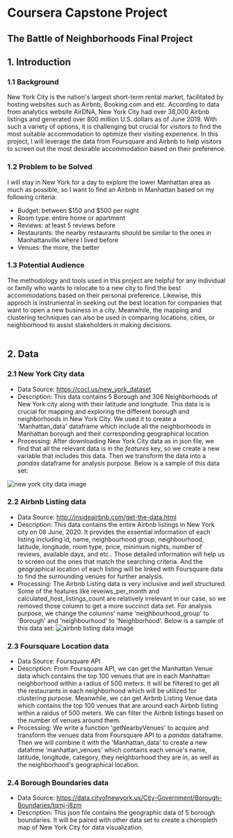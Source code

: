 # **Coursera Capstone Project**
## The Battle of Neighborhoods Final Project


## 1. Introduction
### 1.1 Background
New York City is the nation's largest short-term rental market, facilitated by hosting websites such as Airbnb, Booking.com and etc. According to data from analytics website AirDNA, New York City had over 38,000 Airbnb listings and generated over 800 million U.S. dollars as of June 2019. With such a variety of options, it is challenging but crucial for visitors to find the most suitable accommodation to optimize their visiting experience. In this project, I will leverage the data from Foursquare and Airbnb to help visitors to screen out the most desirable accommodation based on their preference.
### 1.2 Problem to be Solved
I will stay in New York for a day to explore the lower Manhattan area as much as possible, so I want to find an Airbnb in Manhattan based on my following criteria: 
+ Budget: between $150 and $500 per night
+ Room type: entire home or apartment
+ Reviews: at least 5 reviews before
+ Restaurants: the nearby restaurants should be similar to the ones in Manhattanville where I lived before
+ Venues: the more, the better
### 1.3 Potential Audience
The methodology and tools used in this project are helpful for any individual or family who wants to relocate to a new city to find the best accommodations based on their personal preference. Likewise, this approch is instrumental in seeking out the best location for companies that want to open a new business in a city. Meanwhile, the mapping and clustering techniques can also be used in comparing locations, cities, or neighborhood to assist stakeholders in making decisions.<br><br>

## 2. Data
### 2.1 New York City data
+ Data Source: https://cocl.us/new_york_dataset
+ Description: This data contains 5 Borough and 306 Neighborhoods of New York city along with their latitude and longitude. This data is is crucial for mapping and exploring the different borough and neighborhoods in New York City. We used it to create a 'Manhattan_data' dataframe which include all the neighborhoods in Manhattan borough and their corresponding geographical location
+ Processing: After downloading New York City data as in json file, we find that all the relevant data is in the _features_ key, so we create a new variable that includes this data. Then we transform the data into a _pandas_ dataframe for analysis purpose. Below is a sample of this data set:

![new york city data image](https://user-images.githubusercontent.com/67845270/87205315-27379c80-c2d5-11ea-8979-85e09f13e017.png)


### 2.2 Airbnb Listing data
+ Data Source: http://insideairbnb.com/get-the-data.html
+ Description: This data contains the entire Airbnb listings in New York city on 08 June, 2020. It provides the essential information of each listing including id, name, neighbourhood group, neighbourhood, latitude, longitude, room type, price, minimum nights, number of reviews, available days, and etc.. Those detailed information will help us to screen out the ones that match the searching criteria. And the geographical location of each listing will be linked with Foursquare data to find the surrounding venues for further analysis. 
+ Processing: The Airbnb Listing data is very inclusive and well structured. Some of the features like reveiws_per_month and calculated_host_listings_count are relatively irrelevant in our case, so we removed those column to get a more succinct data set. For analysis purpose, we change the columns' name 'neighbourhood_group' to 'Borough' and 'neighbourhood' to 'Neighborhood'. Below is a sample of this data set:
![airbnb listing data image](https://user-images.githubusercontent.com/67845270/87207075-05401900-c2d9-11ea-9a94-6783b50bed37.png)

### 2.3 Foursquare Location data
+ Data Source: Foursquare API
+ Description: From Foursquare API, we can get the Manhattan Venue data which contains the top 100 venues that are in each Manhattan neighborhood within a radius of 500 meters. It will be filtered to get all the restaurants in each neighborhood which will be utilized for clustering purpose. Meanwhile, we can get Airbnb Listing Venue data which contains the top 100 venues that are around each Airbnb listing within a raidus of 500 meters. We can filter the Airbnb listings based on the number of venues around them.
+ Processing: We write a function 'getNearbyVenues' to acquire and transform the venues data from Foursquare API to a _pandas_ dataframe. Then we will combine it with the 'Manhattan_data' to create a new datafrme 'manhattan_venues' which contains each venue's name, latitude, longitude, category, they neighborhood they are in, as well as the neighborhood's geographical location.

### 2.4 Borough Boundaries data
+ Data Source: https://data.cityofnewyork.us/City-Government/Borough-Boundaries/tqmj-j8zm
+ Description: This json file contains the geographic data of 5 borough boundaries. It will be paired with other data set to create a choropleth map of New York City for data visualization.

